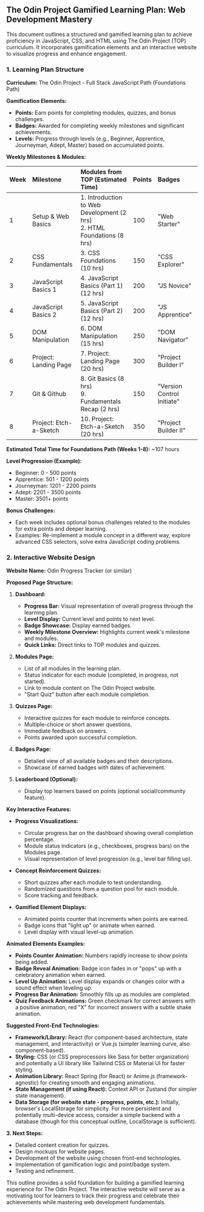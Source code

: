 ## The Odin Project Gamified Learning Plan: Web Development Mastery

This document outlines a structured and gamified learning plan to achieve proficiency in JavaScript, CSS, and HTML using The Odin Project (TOP) curriculum. It incorporates gamification elements and an interactive website to visualize progress and enhance engagement.

### 1. Learning Plan Structure

**Curriculum:** The Odin Project - Full Stack JavaScript Path (Foundations Path)

**Gamification Elements:**

*   **Points:** Earn points for completing modules, quizzes, and bonus challenges.
*   **Badges:** Awarded for completing weekly milestones and significant achievements.
*   **Levels:** Progress through levels (e.g., Beginner, Apprentice, Journeyman, Adept, Master) based on accumulated points.

**Weekly Milestones & Modules:**

| Week | Milestone           | Modules from TOP (Estimated Time) | Points  | Badges                                  |
| :--- | :------------------ | :-------------------------------- | :------ | :-------------------------------------- |
| 1    | Setup & Web Basics  | 1.  Introduction to Web Development (2 hrs) <br> 2.  HTML Foundations (8 hrs)             | 100     | "Web Starter"                         |
| 2    | CSS Fundamentals    | 3.  CSS Foundations (10 hrs)              | 150     | "CSS Explorer"                          |
| 3    | JavaScript Basics 1 | 4.  JavaScript Basics (Part 1) (12 hrs)     | 200     | "JS Novice"                             |
| 4    | JavaScript Basics 2 | 5.  JavaScript Basics (Part 2) (12 hrs)     | 200     | "JS Apprentice"                         |
| 5    | DOM Manipulation    | 6.  DOM Manipulation (15 hrs)             | 250     | "DOM Navigator"                         |
| 6    | Project: Landing Page | 7.  Project: Landing Page (20 hrs)          | 300     | "Project Builder I"                     |
| 7    | Git & Github        | 8.  Git Basics (8 hrs) <br> 9.  Fundamentals Recap (2 hrs)        | 150     | "Version Control Initiate"              |
| 8    | Project: Etch-a-Sketch | 10. Project: Etch-a-Sketch (20 hrs)       | 350     | "Project Builder II"                    |

**Estimated Total Time for Foundations Path (Weeks 1-8):** ~107 hours

**Level Progression (Example):**

*   Beginner: 0 - 500 points
*   Apprentice: 501 - 1200 points
*   Journeyman: 1201 - 2200 points
*   Adept: 2201 - 3500 points
*   Master: 3501+ points

**Bonus Challenges:**

*   Each week includes optional bonus challenges related to the modules for extra points and deeper learning.
*   Examples: Re-implement a module concept in a different way, explore advanced CSS selectors, solve extra JavaScript coding problems.

### 2. Interactive Website Design

**Website Name:** Odin Progress Tracker (or similar)

**Proposed Page Structure:**

1.  **Dashboard:**
    *   **Progress Bar:** Visual representation of overall progress through the learning plan.
    *   **Level Display:** Current level and points to next level.
    *   **Badge Showcase:** Display earned badges.
    *   **Weekly Milestone Overview:**  Highlights current week's milestone and modules.
    *   **Quick Links:** Direct links to TOP modules and quizzes.

2.  **Modules Page:**
    *   List of all modules in the learning plan.
    *   Status indicator for each module (completed, in progress, not started).
    *   Link to module content on The Odin Project website.
    *   "Start Quiz" button after each module completion.

3.  **Quizzes Page:**
    *   Interactive quizzes for each module to reinforce concepts.
    *   Multiple-choice or short answer questions.
    *   Immediate feedback on answers.
    *   Points awarded upon successful completion.

4.  **Badges Page:**
    *   Detailed view of all available badges and their descriptions.
    *   Showcase of earned badges with dates of achievement.

5.  **Leaderboard (Optional):**
    *   Display top learners based on points (optional social/community feature).

**Key Interactive Features:**

*   **Progress Visualizations:**
    *   Circular progress bar on the dashboard showing overall completion percentage.
    *   Module status indicators (e.g., checkboxes, progress bars) on the Modules page.
    *   Visual representation of level progression (e.g., level bar filling up).

*   **Concept Reinforcement Quizzes:**
    *   Short quizzes after each module to test understanding.
    *   Randomized questions from a question pool for each module.
    *   Score tracking and feedback.

*   **Gamified Element Displays:**
    *   Animated points counter that increments when points are earned.
    *   Badge icons that "light up" or animate when earned.
    *   Level display with visual level-up animation.

**Animated Elements Examples:**

*   **Points Counter Animation:** Numbers rapidly increase to show points being added.
*   **Badge Reveal Animation:** Badge icon fades in or "pops" up with a celebratory animation when earned.
*   **Level Up Animation:**  Level display expands or changes color with a sound effect when leveling up.
*   **Progress Bar Animation:** Smoothly fills up as modules are completed.
*   **Quiz Feedback Animations:**  Green checkmark for correct answers with a positive animation, red "X" for incorrect answers with a subtle shake animation.

**Suggested Front-End Technologies:**

*   **Framework/Library:** React (for component-based architecture, state management, and interactivity) or Vue.js (simpler learning curve, also component-based).
*   **Styling:** CSS (or CSS preprocessors like Sass for better organization) and potentially a UI library like Tailwind CSS or Material UI for faster styling.
*   **Animation Library:**  React Spring (for React) or Anime.js (framework-agnostic) for creating smooth and engaging animations.
*   **State Management (if using React):** Context API or Zustand (for simpler state management).
*   **Data Storage (for website state - progress, points, etc.):**  Initially, browser's LocalStorage for simplicity. For more persistent and potentially multi-device access, consider a simple backend with a database (though for this conceptual outline, LocalStorage is sufficient).

**3. Next Steps:**

*   Detailed content creation for quizzes.
*   Design mockups for website pages.
*   Development of the website using chosen front-end technologies.
*   Implementation of gamification logic and point/badge system.
*   Testing and refinement.

This outline provides a solid foundation for building a gamified learning experience for The Odin Project. The interactive website will serve as a motivating tool for learners to track their progress and celebrate their achievements while mastering web development fundamentals.
